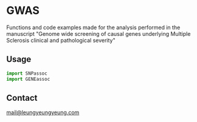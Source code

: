 # GWAS
Functions and code examples made for the analysis performed in the manuscript "Genome wide screening of causal genes underlying Multiple Sclerosis clinical and pathological severity"


## Usage

```python
import SNPassoc
import GENEassoc
```

## Contact

mail@leungyeungyeung.com
